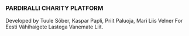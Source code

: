 ### PARDIRALLI CHARITY PLATFORM

Developed by Tuule Sõber, Kaspar Papli, Priit Paluoja, Mari Liis Velner
For Eesti Vähihaigete Lastega Vanemate Liit.